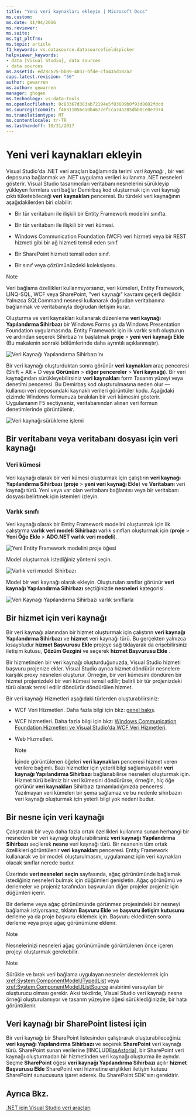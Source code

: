 ```yaml
---
title: "Yeni veri kaynakları ekleyin | Microsoft Docs"
ms.custom: 
ms.date: 11/04/2016
ms.reviewer: 
ms.suite: 
ms.tgt_pltfrm: 
ms.topic: article
f1_keywords: vs.datasource.datasourcefieldspicker
helpviewer_keywords:
- data [Visual Studio], data sources
- data sources
ms.assetid: ed28c625-bb89-4037-bfde-cfa435d182a2
caps.latest.revision: "56"
author: gewarren
ms.author: gewarren
manager: ghogen
ms.technology: vs-data-tools
ms.openlocfilehash: 0c83367d383ab72194e5f83609b0f93d8602fdcd
ms.sourcegitcommit: f40311056ea0b4677efcca74a285dbb0ce0e7974
ms.translationtype: MT
ms.contentlocale: tr-TR
ms.lasthandoff: 10/31/2017
---
```

# <a name="add-new-data-sources"></a>Yeni veri kaynakları ekleyin
Visual Studio'da .NET veri araçları bağlamında terimi *veri kaynağı* , bir veri deposuna bağlanmak ve .NET uygulama verileri kullanıma .NET nesneleri gösterir. Visual Studio tasarımcıları veritabanı nesnelerini sürükleyip yükleyen formlara veri bağlar Demirbaş kod oluşturmak için veri kaynağı çıktı tüketebileceği **veri kaynakları** penceresi. Bu türdeki veri kaynağının aşağıdakilerden biri olabilir:  
  
-   Bir tür veritabanı ile ilişkili bir Entity Framework modelini sınıfta.  
  
-   Bir tür veritabanı ile ilişkili bir veri kümesi.  
  
-   Windows Communication Foundation (WCF) veri hizmeti veya bir REST hizmeti gibi bir ağ hizmeti temsil eden sınıf.  
  
-   Bir SharePoint hizmeti temsil eden sınıf.  
  
-   Bir sınıf veya çözümünüzdeki koleksiyonu.  
  
> [!NOTE]
>  Veri bağlama özellikleri kullanmıyorsanız, veri kümeleri, Entity Framework, LINQ-SQL, WCF veya SharePoint, "veri kaynağı" kavramı geçerli değildir. Yalnızca SQLCommand nesnesi kullanarak doğrudan veritabanına bağlanmak ve veritabanıyla doğrudan iletişim kurar.  
  
 Oluşturma ve veri kaynakları kullanarak düzenleme **veri kaynağı Yapılandırma Sihirbazı** bir Windows Forms ya da Windows Presentation Foundation uygulamasında. Entity Framework için ilk varlık sınıfı oluşturun ve ardından seçerek Sihirbazı'nı başlatmak **proje** > **yeni veri kaynağı Ekle** (Bu makalenin sonraki bölümlerinde daha ayrıntılı açıklanmıştır).  
  
 ![Veri Kaynağı Yapılandırma Sihirbazı'nı](../data-tools/media/data-source-configuration-wizard.png "veri kaynağı Yapılandırma Sihirbazı")  
  
 Bir veri kaynağı oluşturduktan sonra görünür **veri kaynakları** araç penceresi (Shift + Alt + D veya **Görünüm** > **diğer pencereler**  >  **Veri kaynağı**). Bir veri kaynağından sürükleyebilirsiniz **veri kaynakları** form Tasarım yüzeyi veya denetimi penceresi. Bu Demirbaş kod oluşturulmasına neden olur — kullanıcı veri deposundaki kaynaklı verileri görüntüler kodu. Aşağıdaki çizimde Windows formunuza bırakılan bir veri kümesini gösterir. Uygulamanın F5 seçtiyseniz, veritabanından alınan veri formun denetimlerinde görüntülenir.  
  
 ![Veri kaynağı sürükleme işlemi](../data-tools/media/raddata-data-source-drag-operation.png "raddata veri kaynağı işlemi sürükleyin")  
  
## <a name="data-source-for-a-database-or-a-database-file"></a>Bir veritabanı veya veritabanı dosyası için veri kaynağı  
  
### <a name="dataset"></a>Veri kümesi  
 Veri kaynağı olarak bir veri kümesi oluşturmak için çalıştırın **veri kaynağı Yapılandırma Sihirbazı** (**proje** > **yeni veri kaynağı Ekle**) ve  **Veritabanı** veri kaynağı türü. Yeni veya var olan veritabanı bağlantısı veya bir veritabanı dosyası belirtmek için istemleri izleyin.  
  
### <a name="entity-classes"></a>Varlık sınıfı  
 Veri kaynağı olarak bir Entity Framework modelini oluşturmak için ilk çalıştırma **varlık veri modeli Sihirbazı** varlık sınıfları oluşturmak için (**proje** > **Yeni Öğe Ekle**  >  **ADO.NET varlık veri modeli**).  
  
 ![Yeni Entity Framework modelini proje öğesi](../data-tools/media/raddata-new-entity-framework-model-project-item.png "raddata yeni Entity Framework modelini proje öğesi")  
  
 Model oluşturmak istediğiniz yöntemi seçin.  
  
 ![Varlık veri modeli Sihirbazı](../data-tools/media/raddata-entity-data-model-wizard.png "raddata varlık veri modeli Sihirbazı")  
  
 Model bir veri kaynağı olarak ekleyin. Oluşturulan sınıflar görünür **veri kaynağı Yapılandırma Sihirbazı** seçtiğinizde **nesneleri** kategorisi.  
  
 ![Veri Kaynağı Yapılandırma Sihirbazı varlık sınıflarla](../data-tools/media/raddata-data-source-configuration-wizard-with-entity-classes.png "raddata sınıflar ile veri kaynağı Yapılandırma Sihirbazı")  
  
## <a name="data-source-for-a-service"></a>Bir hizmet için veri kaynağı  
 Bir veri kaynağı alanından bir hizmet oluşturmak için çalıştırın **veri kaynağı Yapılandırma Sihirbazı** ve **hizmet** veri kaynağı türü. Bu gerçekten yalnızca kısayoludur **hizmet Başvurusu Ekle** projeye sağ tıklayarak da erişebilirsiniz iletişim kutusu, **Çözüm Gezgini** ve seçerek **hizmet Başvurusu Ekle** .  
  
 Bir hizmetinden bir veri kaynağı oluşturduğunuzda, Visual Studio hizmeti başvuru projenize ekler. Visual Studio ayrıca hizmet döndürür nesnelere karşılık proxy nesneleri oluşturur. Örneğin, bir veri kümesini döndüren bir hizmet projenizdeki bir veri kümesi temsil edilir; belirli bir tür projenizdeki türü olarak temsil edilir döndürür döndürülen hizmet.  
  
 Bir veri kaynağı Hizmetleri aşağıdaki türlerden oluşturabilirsiniz:  
  
-   WCF Veri Hizmetleri. Daha fazla bilgi için bkz: [genel bakış](/dotnet/framework/data/wcf/wcf-data-services-overview).  
  
-   WCF hizmetleri. Daha fazla bilgi için bkz: [Windows Communication Foundation Hizmetleri ve Visual Studio'da WCF Veri Hizmetleri](../data-tools/windows-communication-foundation-services-and-wcf-data-services-in-visual-studio.md).  
  
-   Web Hizmetleri.  
  
    > [!NOTE]
    >  İçinde görüntülenen öğeleri **veri kaynakları** penceresi hizmet veren verilere bağımlı. Bazı hizmetler için yeterli bilgi sağlamayabilir **veri kaynağı Yapılandırma Sihirbazı** bağlanabilirse nesneleri oluşturmak için. Hizmet türü belirsiz bir veri kümesini döndürürse, örneğin, hiç öğe görünür **veri kaynakları** Sihirbazı tamamladığınızda penceresi. Yazılmayan veri kümeleri bir şema sağlamaz ve bu nedenle sihirbazın veri kaynağı oluşturmak için yeterli bilgi yok nedeni budur.  
  
## <a name="data-source-for-an-object"></a>Bir nesne için veri kaynağı  
 Çalıştırarak bir veya daha fazla ortak özellikleri kullanıma sunan herhangi bir nesneden bir veri kaynağı oluşturabilirsiniz **veri kaynağı Yapılandırma Sihirbazı** seçilerek **nesne** veri kaynağı türü. Bir nesnenin tüm ortak özellikleri görüntülenir **veri kaynakları** penceresi.   Entity Framework kullanarak ve bir modeli oluşturulmasını, uygulamanız için veri kaynakları olacak sınıflar nerede budur.  
  
 Üzerinde **veri nesneleri seçin** sayfasında, ağaç görünümünde bağlamak istediğiniz nesneleri bulmak için düğümleri genişletin. Ağaç görünümü ve derlemeler ve projeniz tarafından başvurulan diğer projeler projeniz için düğümleri içerir.  
  
 Bir derleme veya ağaç görünümünde görünmez projesindeki bir nesneyi bağlamak istiyorsanız, tıklatın **Başvuru Ekle** ve **başvuru iletişim kutusunu** derleme ya da proje başvuru eklemek için. Başvuru ekledikten sonra derleme veya proje ağaç görünümüne eklenir.  
  
> [!NOTE]
>  Nesnelerinizi nesneleri ağaç görünümünde görüntülenen önce içeren projeyi oluşturmak gerekebilir.  
  
> [!NOTE]
>  Sürükle ve bırak veri bağlama uygulayan nesneler desteklemek için <xref:System.ComponentModel.ITypedList> veya <xref:System.ComponentModel.IListSource> arabirimi varsayılan bir oluşturucu olması gerekir. Aksi takdirde, Visual Studio veri kaynağı nesne örneği oluşturulamıyor ve tasarım yüzeyine öğesi sürüklediğinizde, bir hata görüntülenir.  
  
## <a name="data-source-for-a-sharepoint-list"></a>Veri kaynağı bir SharePoint listesi için  
 Bir veri kaynağı bir SharePoint listesinden çalıştırarak oluşturabileceğiniz **veri kaynağı Yapılandırma Sihirbazı** ve seçerek **SharePoint** veri kaynağı türü. SharePoint sunan verilerine [!INCLUDE[ssAstoria](../data-tools/includes/ssastoria_md.md)], bir SharePoint veri kaynağı oluşturmadan bir hizmetinden veri kaynağı oluşturma ile aynıdır. Seçme **SharePoint** öğesi **veri kaynağı Yapılandırma Sihirbazı** açılır **hizmet Başvurusu Ekle** SharePoint veri hizmetine eriştikleri iletişim kutusu SharePoint sunucusuna işaret ederek.  Bu SharePoint SDK'sını gerektirir.  
  
## <a name="see-also"></a>Ayrıca Bkz.  
 [.NET için Visual Studio veri araçları](../data-tools/visual-studio-data-tools-for-dotnet.md)